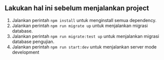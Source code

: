 ## Lakukan hal ini sebelum menjalankan project
1. Jalankan perintah `npm install` untuk menginstall semua dependency.
2. Jalankan perintah `npm run migrate up` untuk menjalankan migrasi database.
3. Jalankan perintah `npm run migrate:test up` untuk menjalankan migrasi database pengujian.
4. Jalankan perintah `npm run start:dev` untuk menjalankan server mode development